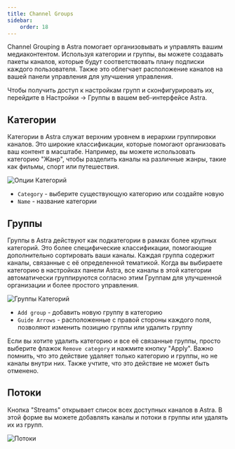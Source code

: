```yaml
---
title: Channel Groups
sidebar:
    order: 18
---
```


Channel Grouping в Astra помогает организовывать и управлять вашим медиаконтентом. Используя категории и группы, вы можете создавать пакеты каналов, которые будут соответствовать плану подписки каждого пользователя. Также это облегчает расположение каналов на вашей панели управления для улучшения управления.

Чтобы получить доступ к настройкам групп и сконфигурировать их, перейдите в Настройки → Группы в вашем веб-интерфейсе Astra.

## Категории

Категории в Astra служат верхним уровнем в иерархии группировки каналов. Это широкие классификации, которые помогают организовать ваш контент в масштабе. Например, вы можете использовать категорию "Жанр", чтобы разделить каналы на различные жанры, такие как фильмы, спорт или путешествия.

![Опции Категорий](https://cdn.cesbo.com/help/astra/admin-guide/settings/channel-groups/categories.png)

- `Category` - выберите существующую категорию или создайте новую
- `Name` - название категории

## Группы

Группы в Astra действуют как подкатегории в рамках более крупных категорий. Это более специфические классификации, помогающие дополнительно сортировать ваши каналы. Каждая группа содержит каналы, связанные с её определенной тематикой.
Когда вы выбираете категорию в настройках панели Astra, все каналы в этой категории автоматически группируются согласно этим Группам для улучшенной организации и более простого управления.

![Группы Категорий](https://cdn.cesbo.com/help/astra/admin-guide/settings/channel-groups/groups.png)

- `Add group` - добавить новую группу в категорию
- `Guide Arrows` - расположенные с правой стороны каждого поля, позволяют изменить позицию группы или удалить группу

Если вы хотите удалить категорию и все её связанные группы, просто выберите флажок `Remove category` и нажмите кнопку "Apply". Важно помнить, что это действие удаляет только категорию и группы, но не каналы внутри них. Также учтите, что это действие не может быть отменено.

## Потоки

Кнопка "Streams" открывает список всех доступных каналов в Astra. В этой форме вы можете добавлять каналы и потоки в группы или удалять их из групп.

![Потоки](https://cdn.cesbo.com/help/astra/admin-guide/settings/channel-groups/streams.png)